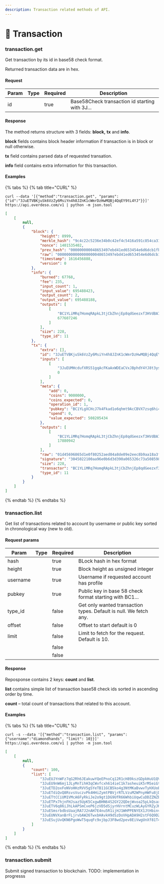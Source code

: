 ```yaml
---
description: Transaction related methods of API.
---
```


# 💸 Transaction

### transaction.get

Get transaction by its id in base58 check format.

Returned transaction data are in hex.

#### Request

<table><thead><tr><th>Param</th><th data-type="select">Type</th><th data-type="checkbox">Required</th><th>Description</th></tr></thead><tbody><tr><td>id</td><td></td><td>true</td><td>Base58Check transaction id starting with 3J…</td></tr></tbody></table>

#### Response

The method returns structure with 3 fields: **block,** **tx** and **info**.&#x20;

**block** fields contains block header information if transaction is in block or null otherwise.&#x20;

**tx** field contains parsed data of requested transation.

**info** field contains extra information for this transaction.

#### Examples

{% tabs %}
{% tab title="CURL" %}
```shell
curl --data '[{"method":"transaction.get", "params": {"id":"3JuETVBKjuSk6VzZy6MsiYn4h8JZnK1cWmrDzHwMQBj4QqEY9tL4YJ"}}]' https://api.overdeso.com/v1 | python -m json.tool
```

```json
[
    [
        null,
        {
            "block": {
                "height": 8999,
                "merkle_hash": "9c4c22c5236e34b0c42ef4c5416a591c854ca3187de39d73a32ff79f0b35a9e8",
                "nonce": 1401535402,
                "prev_hash": "000000000048653497ebd41ed653454e6d6dcb1fbb624995db35902eeeb65a18",
                "raw": "00000000000000000048653497ebd41ed653454e6d6dcb1fbb624995db35902eeeb65a189c4c22c5236e34b0c42ef4c5416a591c854ca3187de39d73a32ff79f0b35a9e8b82c596027230000aabb8953",
                "timestamp": 1616456888,
                "version": 0
            },
            "info": {
                "burned": 67768,
                "fee": 235,
                "input_count": 1,
                "input_value": 695488423,
                "output_count": 2,
                "output_value": 695488188,
                "outputs": [
                    [
                        "BC1YLiMRq7HomqRApkL3tjCbZhnjEp8qdGeezxf3HVdBA7kBJM8KtzK",
                        677607246
                    ]
                ],
                "size": 228,
                "type_id": 11
            },
            "tx": {
                "extra": [],
                "id": "3JuETVBKjuSk6VzZy6MsiYn4h8JZnK1cWmrDzHwMQBj4QqEY9tL4YJ",
                "inputs": [
                    [
                        "3JuEUMHcdufXRS51gqAcFKaAxWDEaCVxJBphdY4YJ8t3ysUZ4FKNyy",
                        0
                    ]
                ],
                "meta": {
                    "add": 0,
                    "coins": 9000000,
                    "coins_expected": 0,
                    "operation_id": 1,
                    "pubkey": "BC1YLgXCHcJ7k4Fkad1o6qhmt9AcCBVX7zsq6hi4T13tBmgbne2873b",
                    "spend": 0,
                    "value_expected": 508205434
                },
                "outputs": [
                    [
                        "BC1YLiMRq7HomqRApkL3tjCbZhnjEp8qdGeezxf3HVdBA7kBJM8KtzK",
                        17880942
                    ]
                ],
                "raw": "01d45696865d1e0f80252aed04a8de09e2eec8b9aa18a3f5b9287ed0522a41362d0001036136977d43e271c2cedc137d00e6be7f47c6f5916a2025a7841dace59fb53473eeaec3080b2f21026fff411f5563795aa4df7b112457a7c959b45313c45d8ca9fd64344781f682f80100c0a8a50400fab2aaf2010021036136977d43e271c2cedc137d00e6be7f47c6f5916a2025a7841dace59fb5347300473045022100aa96e0b6d3d390a065326c73a5085988b3250e459fb6f1af86f27c50ff76b3b602207b078fb977a7c0dbf589cc92e780b1ab3b4a81175fa2ebef6a1711a7da1581a4",
                "signature": "3045022100aa96e0b6d3d390a065326c73a5085988b3250e459fb6f1af86f27c50ff76b3b602207b078fb977a7c0dbf589cc92e780b1ab3b4a81175fa2ebef6a1711a7da1581a4",
                "size": 228,
                "transactor": "BC1YLiMRq7HomqRApkL3tjCbZhnjEp8qdGeezxf3HVdBA7kBJM8KtzK",
                "type_id": 11
            }
        }
    ]
]
```
{% endtab %}
{% endtabs %}

### transaction.list

Get list of transactions related to account by username or public key sorted in chronological way (new to old).

#### Request params

<table><thead><tr><th>Param</th><th data-type="select">Type</th><th data-type="checkbox">Required</th><th>Description</th></tr></thead><tbody><tr><td>hash</td><td></td><td>true</td><td>BLock hash in hex format</td></tr><tr><td>height</td><td></td><td>true</td><td>Block height as unsigned integer</td></tr><tr><td>username</td><td></td><td>true</td><td>Username if requested account has profile</td></tr><tr><td>pubkey</td><td></td><td>true</td><td>Public key in base 58 check format starting with BC1…</td></tr><tr><td>type_id</td><td></td><td>false</td><td>Get only wanted transaction types. Default is null. We fetch any.</td></tr><tr><td>offset</td><td></td><td>false</td><td>Offset to start default is 0</td></tr><tr><td>limit</td><td></td><td>false</td><td>Limit to fetch for the request. Default is 10.</td></tr><tr><td></td><td></td><td>false</td><td></td></tr><tr><td></td><td></td><td>false</td><td></td></tr></tbody></table>

#### Response

Reposponse contains 2 keys: **count** and **list**.&#x20;

**list** contains simple list of transaction base58 check ids sorted in ascending order by time.

**count** – total count of transactions that related to this account.

#### Examples

{% tabs %}
{% tab title="CURL" %}
```shell
curl -s --data '[{"method":"transaction.list", "params": {"username":"diamondhands", "limit": 10}}]' https://api.overdeso.com/v1 | python -m json.tool
```

```json
[
    [
        null,
        {
            "count": 100,
            "list": [
                "3JuEUJYnWFz7qG2Rh6JEakuwYQeEPnoCq12R1cH89kszGDpkHuU1QV",
                "3JuEU9nW6mj1JLyMnTihH3qCWvfcxh614ieC1k7asheuiK5rMSeiGt",
                "3JuETD2oxFoNVoHHzRVV5gSYeTB11GCB5ko4g3NtMKaBvwvTyHXUoE",
                "3JuETdiQvQ8RsvsVuczvPk4HHiZymtPBVjrRTLVzuM2WPnyHWFu8jD",
                "3JuETtCCiUM1VMcA6FyRkiJe2o9gt1DG9UfR66WhbiUqwCuDDZZNZb",
                "3JuETPx7hjnFHJsaz5UpK5CxgwBHN64S2GY22QDejWvoa25pLkQsax",
                "3JuETV6q86iJhLkAPSmCveP6jzVD5dSjyrHVrntMCuzWLAyGYRZyJK",
                "3JuESmsrbdbsUaajRA7J2nAH7E4nu5R1ijHJ1WHPPENYEX1JtHbinv",
                "3JuEUNVXanBrFLjrvbAW26TwxbHAvkH9dSzDoVHpADA9H2stF6Q9DZ",
                "3JuESujUvQKN6PgoWwT5quqFc9xjbpJ3F8wd2pev8EiVwgUnXf81T4"
            ]
        }
    ]
]
```
{% endtab %}
{% endtabs %}

### transaction.submit

Submit signed transaction to blockchain. TODO: implementation in progresss
